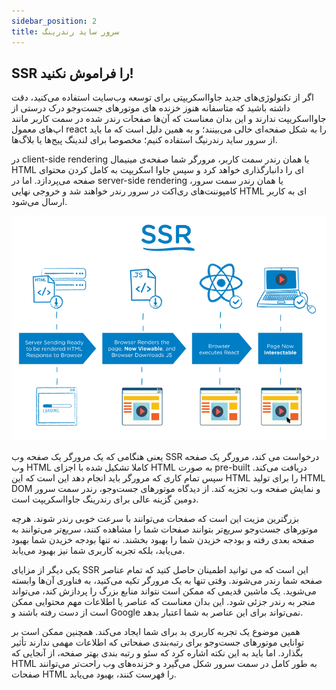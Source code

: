 ```yaml
---
sidebar_position: 2
title: سرور ساید رندرینگ
---
```


## SSR را فراموش نکنید!

اگر از تکنولوژی‌های جدید جاوااسکریپتی برای توسعه وب‌سایت استفاده می‌کنید، دقت داشته باشید که متاسفانه هنوز خزنده ‌های موتورهای جست‌وجو درک درستی از جاوااسکریپت ندارند و این بدان معناست که آن‌ها صفحات رندر شده در سمت کاربر مانند اپ‌های معمول react را به شکل صفحه‌ای خالی می‌بینند؛ و به همین دلیل است که ما باید از سرور ساید رندرنیگ استفاده کنیم؛ مخصوصا برای لندینگ پیج‌ها یا بلاگ‌ها.

در client-side rendering یا همان رندر سمت کاربر، مرورگر شما صفحه‌ی مینیمال ‌HTML ای را دانبارگذاری خواهد کرد و سپس جاوا اسکریپت به کامل کردن محتوای صفحه می‌پردازد. اما در server-side rendering یا همان رندر سمت سرور، کامپوننت‌های ری‌اکت در سرور رندر خواهند شد و خروجی نهایی HTML ای به کاربر ارسال می‌شود.

![سرور ساید رندرینگ](./ssr.png)

یعنی هنگامی که یک مرورگر یک صفحه وب SSR درخواست می کند، مرورگر یک صفحه وب HTML کاملا تشکیل شده با اجزای HTML به صورت pre-built دریافت می‌کند. سپس تمام کاری که مرورگر باید انجام دهد این است که این HTML را برای تولید HTML DOM و نمایش صفحه وب تجزیه کند. از دیدگاه موتورهای جست‌وجو، رندر سمت سرور دومین گزینه عالی برای رندرینگ جاوااسکریپت است.

بزرگترین مزیت این است که صفحات می‌توانند با سرعت خوبی رندر شوند. هرچه موتورهای جست‌وجو سریع‌تر بتوانند صفحات شما را مشاهده کنند، سریع‌تر می‌توانند به صفحه بعدی رفته و بودجه خزیدن شما را بهبود بخشند. نه تنها بودجه خزیدن شما بهبود می‌یابد، بلکه تجربه کاربری شما نیز بهبود می‌یابد.

یکی دیگر از مزایای SSR این است که می توانید اطمینان حاصل کنید که تمام عناصر صفحه شما رندر می‌شوند. وقتی تنها به یک مرورگر تکیه می‌کنید، به فناوری آن‌ها وابسته می‌شوید. یک ماشین قدیمی که ممکن است نتواند منابع بزرگ را پردازش کند، می‌تواند منجر به رندر جزئی شود. این بدان معناست که عناصر یا اطلاعات مهم محتوایی ممکن است از دست رفته باشند و Google نمی‌تواند برای این عناصر به شما اعتبار بدهد.

همین موضوع یک تجربه کاربری بد برای شما ایجاد می‌کند. همچنین ممکن است بر توانایی موتورهای جست‌وجو برای رتبه‌بندی صفحاتی که اطلاعات مهمی ندارند تأثیر بگذارد. اما باید به این نکته اشاره کرد که سئو و رتبه بندی بهتر صفحه، از آنجایی که HTML به طور کامل در سمت سرور شکل می‌گیرد و خزنده‌های وب راحت‌تر می‌توانند صفحات HTML را فهرست کنند، بهبود می‌یابد.
